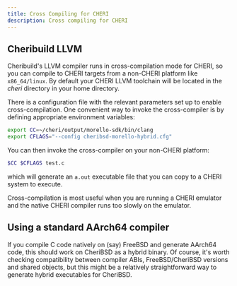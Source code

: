 ```yaml
---
title: Cross Compiling for CHERI
description: Cross compiling for CHERI
---
```


## Cheribuild LLVM

Cheribuild's LLVM compiler runs in cross-compilation mode for CHERI, so you can compile to CHERI targets from a non-CHERI platform like `x86_64/linux`. By default your CHERI LLVM toolchain will be located in the _cheri_ directory in your home directory.

There is a configuration file with the relevant parameters set up to enable cross-compilation. One convenient way to invoke the cross-compiler is by defining appropriate environment variables:

```bash
export CC=~/cheri/output/morello-sdk/bin/clang
export CFLAGS="--config cheribsd-morello-hybrid.cfg"
```

You can then invoke the cross-compiler on your non-CHERI platform:

```bash
$CC $CFLAGS test.c
```

which will generate an `a.out` executable file that you can copy to a CHERI system to execute.

Cross-compilation is most useful when you are running a CHERI emulator and the native CHERI compiler runs too slowly on the emulator.

## Using a standard AArch64 compiler

If you compile C code natively on (say) FreeBSD and generate AArch64 code, this should work on CheriBSD as a hybrid binary. Of course, it's worth checking compatibility between compiler ABIs, FreeBSD/CheriBSD versions and shared objects, but this might be a relatively straightforward way to generate hybrid executables for CheriBSD.
